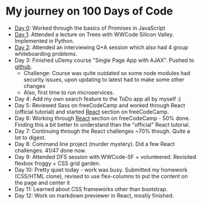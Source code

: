 # My journey on 100 Days of Code

- [Day 0](day0.md): Worked through the basics of Promises in JavaScript
- [Day 1](day1.md): Attended a lecture on Trees with WWCode Silicon Valley. Implemented in Python.
- [Day 2](day2.md): Attended an interviewing Q+A session which also had 4 group whiteboarding problems.
- Day 3: Finished uDemy course "Single Page App with AJAX". Pushed to [github](https://github.com/monicaleep/TodoSPA).
  - Challenge: Course was quite outdated so some node modules had security issues, upon updating to latest had to make some other changes
  - Also, first time to run microservices.
- Day 4: Add my own search feature to the ToDo app all by myself :)
- Day 5: Reviewed Sass on freeCodeCamp and worked through React (official tutorial) and started [React](react.md) section on freeCodeCamp.
- Day 6: Working through [React](react.md) section on freeCodeCamp - 50% done. Finding this a bit better to understand than the "official" React tutorial.
- Day 7: Continuing through the React challenges ~70% though. Quite a lot to digest.
- Day 8: Command line project (murder mystery). Did a few React challenges. 41/47 done now.
- Day 9: Attended DFS session with WWCode-SF + volunteered. Revisited flexbox froggy + CSS grid garden.
- Day 10: Pretty quiet today - work was busy. Submitted my homework (CSS/HTML clone), revised to use flex-columns to put the content on the page and center it
- Day 11: Learned about CSS frameworks other than bootstrap.
- Day 12: Work on markdown previewer in React, mostly finished.
